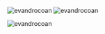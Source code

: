 <img src="https://github-readme-stats.vercel.app/api?username=evandrocoan&count_private=true&show_icons=true&include_all_commits=true&card_width=400px" alt="evandrocoan" /> <img src="https://github-readme-stats.vercel.app/api/top-langs/?username=evandrocoan&count_private=true&show_icons=true" alt="evandrocoan" />

<img src="https://komarev.com/ghpvc/?username=evandrocoan" alt="evandrocoan" />
